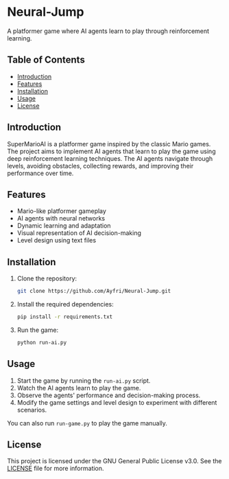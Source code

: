 # Neural-Jump

A platformer game where AI agents learn to play through reinforcement learning.

## Table of Contents

- [Introduction](#introduction)
- [Features](#features)
- [Installation](#installation)
- [Usage](#usage)
- [License](#license)

## Introduction

SuperMarioAI is a platformer game inspired by the classic Mario games. The project aims to implement AI agents that learn to play the game
using deep reinforcement learning techniques. The AI agents navigate through levels, avoiding obstacles, collecting rewards, and improving
their performance over time.

## Features

- Mario-like platformer gameplay
- AI agents with neural networks
- Dynamic learning and adaptation
- Visual representation of AI decision-making
- Level design using text files

## Installation

1. Clone the repository:
   ```bash
   git clone https://github.com/Ayfri/Neural-Jump.git
    ```
   
2. Install the required dependencies:
    ```bash
    pip install -r requirements.txt
    ```

3. Run the game:
    ```bash
    python run-ai.py
    ```

## Usage

1. Start the game by running the `run-ai.py` script.
2. Watch the AI agents learn to play the game.
3. Observe the agents' performance and decision-making process.
4. Modify the game settings and level design to experiment with different scenarios.

You can also run `run-game.py` to play the game manually.

## License

This project is licensed under the GNU General Public License v3.0. See the [LICENSE](LICENSE) file for more information.
